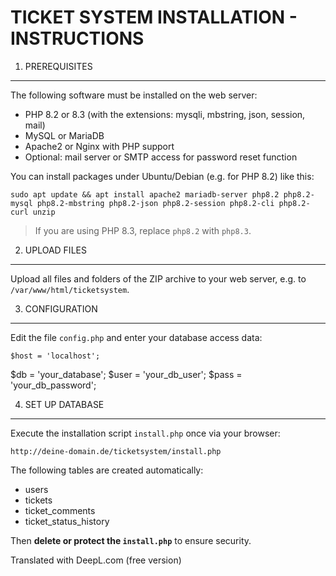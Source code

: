 TICKET SYSTEM INSTALLATION - INSTRUCTIONS
=====================================

1. PREREQUISITES
------------------
The following software must be installed on the web server:

- PHP 8.2 or 8.3 (with the extensions: mysqli, mbstring, json, session, mail)
- MySQL or MariaDB
- Apache2 or Nginx with PHP support
- Optional: mail server or SMTP access for password reset function

You can install packages under Ubuntu/Debian (e.g. for PHP 8.2) like this:

    sudo apt update && apt install apache2 mariadb-server php8.2 php8.2-mysql php8.2-mbstring php8.2-json php8.2-session php8.2-cli php8.2-curl unzip

> If you are using PHP 8.3, replace `php8.2` with `php8.3`.

2. UPLOAD FILES
--------------------
Upload all files and folders of the ZIP archive to your web server, e.g. to `/var/www/html/ticketsystem`.

3. CONFIGURATION
----------------
Edit the file `config.php` and enter your database access data:

    $host = 'localhost';
 $db = 'your_database';
 $user = 'your_db_user';
 $pass = 'your_db_password';

4. SET UP DATABASE
-----------------------
Execute the installation script `install.php` once via your browser:

    http://deine-domain.de/ticketsystem/install.php

The following tables are created automatically:
- users
- tickets
- ticket_comments
- ticket_status_history

Then **delete or protect the `install.php`** to ensure security.

Translated with DeepL.com (free version)
